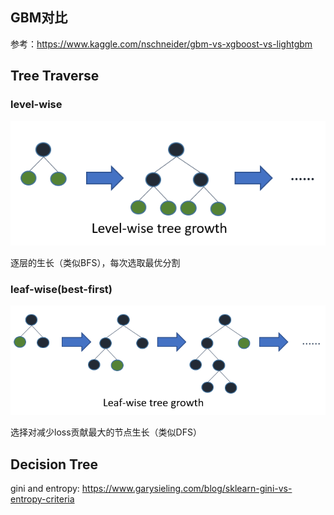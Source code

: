## GBM对比

参考：https://www.kaggle.com/nschneider/gbm-vs-xgboost-vs-lightgbm

## Tree Traverse

### level-wise

![](./assets/gbm/level-wise.png)

逐层的生长（类似BFS），每次选取最优分割

### leaf-wise(best-first)

![](./assets/gbm/leaf-wise.png)

选择对减少loss贡献最大的节点生长（类似DFS）

## Decision Tree

gini and entropy: https://www.garysieling.com/blog/sklearn-gini-vs-entropy-criteria
